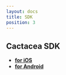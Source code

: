 ```yaml
---
layout: docs
title: SDK
position: 3
---
```


## Cactacea SDK

- **[for iOS](./ios.html)**
- **[for Android](./android.html)**
